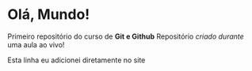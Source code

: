 # Olá, Mundo!
 Primeiro repositório do curso de **Git e Github**
 Repositório *criado durante* uma aula ao vivo!
 
 Esta linha eu adicionei diretamente no site

